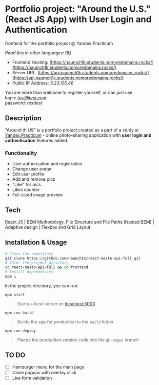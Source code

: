 # Portfolio project: "Around the U.S." (React JS App) with User Login and Authentication

frontend for the portfolio project @ Yandex.Practicum

*Read this in other languages:* [RU](https://github.com/naumch1k/react-mesto-api-full/blob/main/frontend/README.RU.md) 

* Frontend Hosting: [https://naumch1k.students.nomoredomains.rocks/](https://naumch1k.students.nomoredomains.rocks/)
* Server URL: [https://api.naumch1k.students.nomoredomains.rocks/](https://api.naumch1k.students.nomoredomains.rocks/)
* Public IP Address: *3.23.105.46*

You are more than welcome to register yourself, or can just use   
login: *test@test.com*  
password: *testtest*

## Description
"Around th US" is a portfolio project created as a part of a study at [Yandex.Practicum](https://practicum.yandex.com/web/ "Web Development Program") - online photo-sharing application with __user login and authentication__ features added.

### Functionality
* User authorization and registration
* Change user avatar
* Edit user profile
* Add and remove pics
* "Like" for pics
* Likes counter
* Full-sized image preview

## Tech
React JS | BEM Methodology, File Structure and File Paths (Nested BEM) | Adaptive design | Flexbox and Grid Layout

## Installation & Usage

```bash
# Clone the repository
git clone https://github.com/naumch1k/react-mesto-api-full.git
# Enter the project directory
cd react-mesto-api-full && cd frontend
# Install dependencies
npm i
```
In the project directory, you can run:

`npm start`

> Starts a local server on [localhost:3000](http://localhost:3000)

`npm run build`

> Builds the app for production to the `build` folder

`npm run deploy`

> Places the production version code into the `gh-pages` branch

## TO DO
- [ ] Hamburger menu for the main page
- [ ] Close popups with overlay click
- [ ] Live form validation
